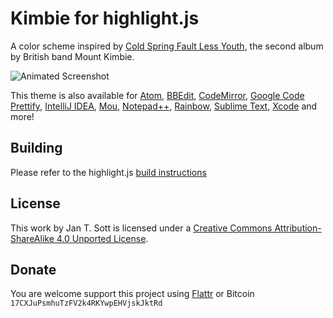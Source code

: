 # Kimbie for highlight.js

A color scheme inspired by [Cold Spring Fault Less Youth](http://www.discogs.com/Mount-Kimbie-Cold-Spring-Fault-Less-Youth/master/561611), the second album by British band Mount Kimbie.

![Animated Screenshot](https://raw.github.com/idleberg/Kimbie-highlight.js/master/images/screenshot.gif)

This theme is also available for [Atom](https://github.com/idleberg/atom-kimbie-dark), [BBEdit](https://github.com/idleberg/Kimbie-BBEdit), [CodeMirror](https://github.com/idleberg/Kimbie-CodeMirror), [Google Code Prettify](https://github.com/idleberg/Kimbie-Google-Code-Prettify), [IntelliJ IDEA](https://github.com/idleberg/Kimbie-IntelliJ-IDEA), [Mou](https://github.com/idleberg/Kimbie-Mou), [Notepad++](https://github.com/idleberg/Kimbie-Notepad-plus-plus), [Rainbow](https://github.com/idleberg/Kimbie-Rainbow), [Sublime Text](https://github.com/idleberg/Kimbie.tmTheme), [Xcode](https://github.com/idleberg/Kimbie-Xcode) and more!

## Building

Please refer to the highlight.js [build instructions](https://github.com/isagalaev/highlight.js/blob/master/README.md)

## License

This work by Jan T. Sott is licensed under a [Creative Commons Attribution-ShareAlike 4.0 Unported License](http://creativecommons.org/licenses/by-sa/4.0/deed.en_US).

## Donate

You are welcome support this project using [Flattr](https://flattr.com/submit/auto?user_id=idleberg&url=https://github.com/idleberg/Kimbie-highlight.js) or Bitcoin `17CXJuPsmhuTzFV2k4RKYwpEHVjskJktRd`